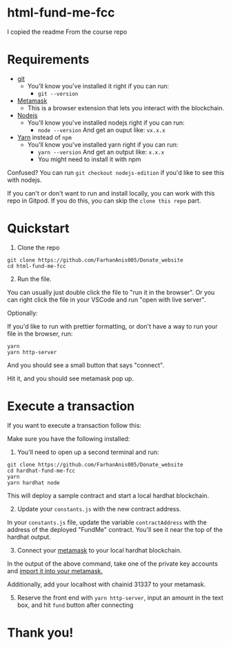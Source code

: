 # html-fund-me-fcc

I copied the readme From the course repo


# Requirements

-   [git](https://git-scm.com/book/en/v2/Getting-Started-Installing-Git)
    -   You'll know you've installed it right if you can run:
        -   `git --version`
-   [Metamask](https://metamask.io/)
    -   This is a browser extension that lets you interact with the blockchain.
-   [Nodejs](https://nodejs.org/en/)
    -   You'll know you've installed nodejs right if you can run:
        -   `node --version` And get an ouput like: `vx.x.x`
-   [Yarn](https://classic.yarnpkg.com/lang/en/docs/install/) instead of `npm`
    -   You'll know you've installed yarn right if you can run:
        -   `yarn --version` And get an output like: `x.x.x`
        -   You might need to install it with npm

Confused? You can run `git checkout nodejs-edition` if you'd like to see this with nodejs.

If you can't or don't want to run and install locally, you can work with this repo in Gitpod. If you do this, you can skip the `clone this repo` part.


# Quickstart

1. Clone the repo

```
git clone https://github.com/FarhanAnis005/Donate_website
cd html-fund-me-fcc
```

2. Run the file.

You can usually just double click the file to "run it in the browser". Or you can right click the file in your VSCode and run "open with live server".

Optionally:

If you'd like to run with prettier formatting, or don't have a way to run your file in the browser, run:

```
yarn
yarn http-server
```

And you should see a small button that says "connect".

Hit it, and you should see metamask pop up.

# Execute a transaction

If you want to execute a transaction follow this:

Make sure you have the following installed:

1. You'll need to open up a second terminal and run:

```
git clone https://github.com/FarhanAnis005/Donate_website
cd hardhat-fund-me-fcc
yarn
yarn hardhat node
```

This will deploy a sample contract and start a local hardhat blockchain.

2. Update your `constants.js` with the new contract address.

In your `constants.js` file, update the variable `contractAddress` with the address of the deployed "FundMe" contract. You'll see it near the top of the hardhat output.

3. Connect your [metamask](https://metamask.io/) to your local hardhat blockchain.

In the output of the above command, take one of the private key accounts and [import it into your metamask.](https://metamask.zendesk.com/hc/en-us/articles/360015489331-How-to-import-an-Account)

Additionally, add your localhost with chainid 31337 to your metamask.

5. Reserve the front end with `yarn http-server`, input an amount in the text box, and hit `fund` button after connecting

# Thank you!
